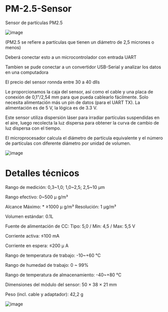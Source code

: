 # PM-2.5-Sensor

Sensor de partículas PM2.5

![image](https://user-images.githubusercontent.com/60490415/228080636-dd531f15-c2d5-4a11-9070-550ed89ec8f1.png)

(PM2.5 se refiere a partículas que tienen un diámetro de 2,5 micrones o menos)

Deberá conectar esto a un microcontrolador con entrada UART

Tambien se pude conectar a un convertidor USB-Serial y analizar los datos en una computadora 

El precio del sensor ronnda entre 30 a 40 dlls 

Le proporcionamos la caja del sensor, así como el cable y una placa de conexión de 0,1"/2,54 mm para que pueda cablearlo fácilmente. Solo necesita alimentación más un pin de datos (para el UART TX). La alimentación es de 5 V, la lógica es de 3.3 V.

Este sensor utiliza dispersión láser para irradiar partículas suspendidas en el aire, 
luego recolecta la luz dispersa para obtener la curva de cambio de luz dispersa con el tiempo.

El microprocesador calcula el diámetro de partícula equivalente y el número de partículas con diferente diámetro por unidad de volumen.

![image](https://user-images.githubusercontent.com/60490415/228080277-42babe14-5216-45c5-bd3f-fb95557b519a.png)

# Detalles técnicos

Rango de medición: 0,3~1,0; 1,0~2,5; 2,5~10 μm

Rango efectivo: 0~500 μ g/m³

Alcance Máximo: * ≥1000 μ g/m³
Resolución: 1 μg/m³

Volumen estándar: 0.1L

Fuente de alimentación de CC: Tipo: 5,0 / Min: 4,5 / Max: 5,5 V

Corriente activa: ≤100 mA

Corriente en espera: ≤200 μ A

Rango de temperatura de trabajo: -10~+60 ℃

Rango de humedad de trabajo: 0 ~ 99%

Rango de temperatura de almacenamiento: -40~+80 ℃

Dimensiones del módulo del sensor: 50 × 38 × 21 mm

Peso (incl. cable y adaptador): 42,2 g

![image](https://user-images.githubusercontent.com/60490415/228338487-640026d1-5df9-4d67-bdce-73e8f4175273.png)


